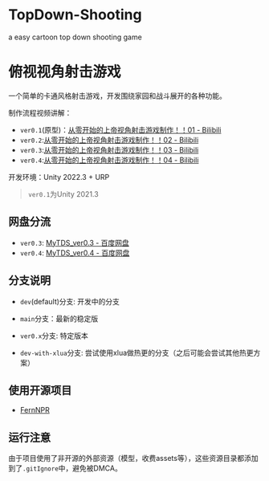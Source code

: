 # TopDown-Shooting

a easy cartoon top down shooting game

# 俯视视角射击游戏

一个简单的卡通风格射击游戏，开发围绕家园和战斗展开的各种功能。

制作流程视频讲解：
- `ver0.1`(原型)：[从零开始的上帝视角射击游戏制作！！01 - Bilibili](https://www.bilibili.com/video/BV1Uh4y1N7sK)
- `ver0.2`:[从零开始的上帝视角射击游戏制作！！02 - Bilibili](https://www.bilibili.com/video/BV1uN411u7cH)
- `ver0.3`:[从零开始的上帝视角射击游戏制作！！03 - Bilibili](https://www.bilibili.com/video/BV1Me411y7hL)
- `ver0.4`:[从零开始的上帝视角射击游戏制作！！04 - Bilibili](https://www.bilibili.com/video/BV1kk4y1X7JK)

开发环境：Unity 2022.3 + URP
> `ver0.1`为Unity 2021.3

## 网盘分流

- `ver0.3`: [MyTDS_ver0.3 - 百度网盘](https://pan.baidu.com/s/1vr8mtwS2_PJGXnEvzui6Zw?pwd=z7t5)
- `ver0.4`: [MyTDS_ver0.4 - 百度网盘](https://pan.baidu.com/s/1O8IEs6cBlJfFOBy-eB2ayQ?pwd=zyin)

## 分支说明

- `dev`(default)分支: 开发中的分支
- `main`分支：最新的稳定版
- `ver0.x`分支: 特定版本


- `dev-with-xlua`分支: 尝试使用xlua做热更的分支（之后可能会尝试其他热更方案）

## 使用开源项目

- [FernNPR](https://github.com/FernRP/FernRP)

## 运行注意

由于项目使用了非开源的外部资源（模型，收费assets等），这些资源目录都添加到了`.gitIgnore`中，避免被DMCA。